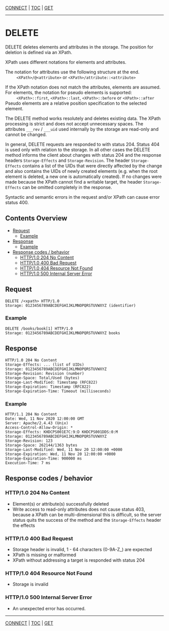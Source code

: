 [CONNECT](api-connect.md) | [TOC](README.md) | [GET](api-get.md)
- - -

# DELETE

DELETE deletes elements and attributes in the storage. The position for
deletion is defined via an XPath.

XPath uses different notations for elements and attributes.

The notation for attributes use the following structure at the end.  
&#160;&#160;&#160;&#160;&#160;&#160;&#160;&#160;
    `<XPath>/@<attribute>` or `<XPath>/attribute::<attribute>`  

If the XPath notation does not match the attributes, elements are assumed. For
elements, the notation for pseudo elements is supported:  
&#160;&#160;&#160;&#160;&#160;&#160;&#160;&#160;
    `<XPath>::first`, `<XPath>::last`, `<XPath>::before` or `<XPath>::after`  
Pseudo elements are a relative position specification to the selected element.

The DELETE method works resolutely and deletes existing data. The XPath
processing is strict and does not accept unnecessary spaces. The attributes
`___rev` / `___uid` used internally by the storage are read-only and cannot be
changed.

In general, DELETE requests are responded to with status 204. Status 404 is
used only with relation to the storage. In all other cases the DELETE method
informs the client about changes with status 204 and the response headers
`Storage-Effects` and `Storage-Revision`. The header `Storage-Effects` contains
a list of the UIDs that were directly affected by the change and also contains
the UIDs of newly created elements (e.g. when the root element is deleted, a
new one is automatically created). If no changes were made because the XPath
cannot find a writable target, the header `Storage-Effects` can be omitted
completely in the response.

Syntactic and semantic errors in the request and/or XPath can cause error
status 400.


## Contents Overview

* [Request](#request)
  * [Example](#example)
* [Response](#response)
  * [Example](#example-1)
* [Response codes / behavior](#response-codes--behavior)
  * [HTTP/1.0 204 No Content](#http10-204-no-content)
  * [HTTP/1.0 400 Bad Request](#http10-400-bad-request)
  * [HTTP/1.0 404 Resource Not Found](#http10-404-resource-not-found)
  * [HTTP/1.0 500 Internal Server Error](#http10-500-internal-server-error)


## Request

```
DELETE /<xpath> HTTP/1.0
Storage: 0123456789ABCDEFGHIJKLMNOPQRSTUVWXYZ (identifier)
```


### Example

```
DELETE /books/book[1] HTTP/1.0
Storage: 0123456789ABCDEFGHIJKLMNOPQRSTUVWXYZ books
```


## Response

```
HTTP/1.0 204 No Content
Storage-Effects: ... (list of UIDs)
Storage: 0123456789ABCDEFGHIJKLMNOPQRSTUVWXYZ
Storage-Revision: Revision (number)
Storage-Space: Total/Used (bytes)
Storage-Last-Modified: Timestamp (RFC822)
Storage-Expiration: Timestamp (RFC822)
Storage-Expiration-Time: Timeout (milliseconds)
```


### Example

```
HTTP/1.1 204 No Content
Date: Wed, 11 Nov 2020 12:00:00 GMT
Server: Apache/2.4.43 (Unix)
Access-Control-Allow-Origin: *
Storage-Effects: KHDCPS001E7C:9:D KHDCPS001DDS:0:M
Storage: 0123456789ABCDEFGHIJKLMNOPQRSTUVWXYZ
Storage-Revision: 123
Storage-Space: 262144/1363 bytes
Storage-Last-Modified: Wed, 11 Nov 20 12:00:00 +0000
Storage-Expiration: Wed, 11 Nov 20 12:00:00 +0000
Storage-Expiration-Time: 900000 ms
Execution-Time: 7 ms
```


## Response codes / behavior

### HTTP/1.0 204 No Content
- Element(s) or attribute(s) successfully deleted
- Write access to read-only attributes does not cause status 403, because a
  XPath can be multi-dimensional this is difficult, so the server status
  quits the success of the method and the `Storage-Effects` header the effects

### HTTP/1.0 400 Bad Request
- Storage header is invalid, 1 - 64 characters (0-9A-Z_) are expected
- XPath is missing or malformed
- XPath without addressing a target is responded with status 204

### HTTP/1.0 404 Resource Not Found
- Storage is invalid

### HTTP/1.0 500 Internal Server Error
- An unexpected error has occurred.



- - -

[CONNECT](api-connect.md) | [TOC](README.md) | [GET](api-get.md)